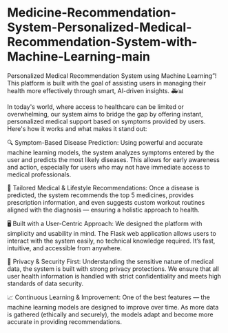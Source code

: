 # Medicine-Recommendation-System-Personalized-Medical-Recommendation-System-with-Machine-Learning-main
Personalized Medical Recommendation System using Machine Learning”! This platform is built with the goal of assisting users in managing their health more effectively through smart, AI-driven insights. 🚑📊

In today's world, where access to healthcare can be limited or overwhelming, our system aims to bridge the gap by offering instant, personalized medical support based on symptoms provided by users. Here's how it works and what makes it stand out:

🔍 Symptom-Based Disease Prediction:
Using powerful and accurate machine learning models, the system analyzes symptoms entered by the user and predicts the most likely diseases. This allows for early awareness and action, especially for users who may not have immediate access to medical professionals.

💊 Tailored Medical & Lifestyle Recommendations:
Once a disease is predicted, the system recommends the top 5 medicines, provides prescription information, and even suggests custom workout routines aligned with the diagnosis — ensuring a holistic approach to health.

🖥 Built with a User-Centric Approach:
We designed the platform with simplicity and usability in mind. The Flask web application allows users to interact with the system easily, no technical knowledge required. It’s fast, intuitive, and accessible from anywhere.

🔐 Privacy & Security First:
Understanding the sensitive nature of medical data, the system is built with strong privacy protections. We ensure that all user health information is handled with strict confidentiality and meets high standards of data security.

📈 Continuous Learning & Improvement:
One of the best features — the machine learning models are designed to improve over time. As more data is gathered (ethically and securely), the models adapt and become more accurate in providing recommendations.
